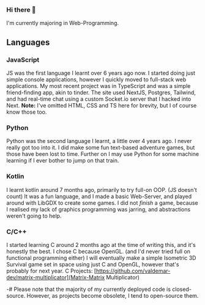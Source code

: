 ### Hi there 👋
I'm currently majoring in Web-Programming.

## Languages
### JavaScript
JS was the first language I learnt over 6 years ago now. I started doing just simple console applications,
however I quickly moved to full-stack web applications. My most recent project was in TypeScript and was a simple friend-finding app, akin to tinder.
The site used NextJS, Postgres, Tailwind, and had real-time chat using a custom Socket.io server that I hacked into Next.
**Note:** I've omitted HTML, CSS and TS here for brevity, but I of course know those too.

### Python
Python was the second language I learnt, a little over 4 years ago. I never really got too into it.
I did make some fun text-based adventure games, but those have been lost to time.
Further on I may use Python for some machine learning if I ever bother to jump on that train.

### Kotlin
I learnt kotlin around 7 months ago, primarily to try full-on OOP. (JS doesn't count)
It was a fun language, and I made a basic Web-Server, and played around with LibGDX to create some games. I did not *finish* a game, because I realised my lack of graphics programming was jarring, and abstractions weren't going to help.

### C/C++
I started learning C around 2 months ago at the time of writing this, and it's honestly the best.
I chose C because OpenGL. (and I'd never tried full on functional programming either)
I will eventually make a simple Isometric 3D Survival game set in space using just C and OpenGL, however that's probably for next year.
C Projects:
  [https://github.com/valdemar-dev/matrix-multiplicator](Matrix-Matrix Multiplicator)

-# Please note that the majority of my currently deployed code is closed-source. However, as projects become obsolete, I tend to open-source them.
